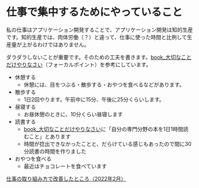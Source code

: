 # 仕事で集中するためにやっていること

私の仕事はアプリケーション開発することで、アプリケーション開発は知的生産です。知的生産では、肉体労働（？）と違って、仕事に使った時間と比例して生産量が上がるわけではありません。

ダラダラしないことが重要です。そのための工夫を書きます。[book_大切なことだけやりなさい](book_大切なことだけやりなさい.md)（フォーカルポイント）を参考にしています。

- 休憩する
	- 休憩には、目をつぶる・散歩する・おやつを食べるなどがあります。
- 散歩する
	- 1日2回やります。午前中に15分、午後に25分くらいします。
- 昼寝する
	- お昼休憩のときに、10分くらい昼寝します
- 読書する
	- [book_大切なことだけやりなさい](book_大切なことだけやりなさい.md)に「自分の専門分野の本を1日1時間読むこと」とあります
	- 時間が捻出できなかったことと、だらけている感じもあったので間に30分読書の時間を作りました
- おやつを食べる
	- 最近はチョコレートを食べています

[仕事の取り組み方で改善したところ（2022年2月）](仕事の取り組み方で改善したところ（2022年2月）.md)
